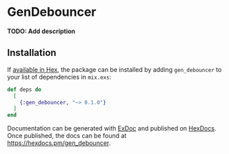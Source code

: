 # GenDebouncer

**TODO: Add description**

## Installation

If [available in Hex](https://hex.pm/docs/publish), the package can be installed
by adding `gen_debouncer` to your list of dependencies in `mix.exs`:

```elixir
def deps do
  [
    {:gen_debouncer, "~> 0.1.0"}
  ]
end
```

Documentation can be generated with [ExDoc](https://github.com/elixir-lang/ex_doc)
and published on [HexDocs](https://hexdocs.pm). Once published, the docs can
be found at <https://hexdocs.pm/gen_debouncer>.

